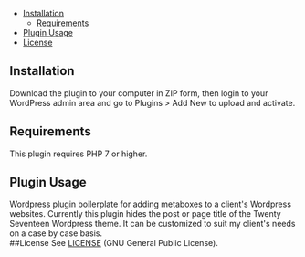 * [Installation](#installation)
    + [Requirements](#requirements)
* [Plugin Usage](#plugin-usage)
* [License](#license)

## Installation
Download the plugin to your computer in ZIP form, then login to your WordPress admin area and go to Plugins > Add New to upload and activate.
## Requirements
This plugin requires PHP 7 or higher.
## Plugin Usage
Wordpress plugin boilerplate for adding metaboxes to a client's Wordpress websites. Currently this plugin hides the post or page title of the Twenty Seventeen Wordpress theme. It can be customized to suit my client's needs on a case by case basis.<br>
##License
See [LICENSE](LICENSE) (GNU General Public License).

